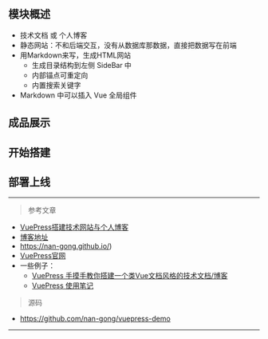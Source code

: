 ## 模块概述

- 技术文档 或 个人博客
- 静态网站：不和后端交互，没有从数据库那数据，直接把数据写在前端
- 用Markdown来写，生成HTML网站
  - 生成目录结构到左侧 SideBar 中
  - 内部锚点可重定向
  - 内置搜索关键字
- Markdown 中可以插入 Vue 全局组件

## 成品展示


## 开始搭建


## 部署上线

---

> 参考文章

- [VuePress搭建技术网站与个人博客](https://www.jianshu.com/p/37509da5a020)
- [博客地址](https://nan-gong.github.io/tech/interview)
- https://nan-gong.github.io/)
- [VuePress官网](https://links.jianshu.com/go?to=https%3A%2F%2Fwww.vuepress.cn%2F)
- 一些例子：
  - [VuePress 手摸手教你搭建一个类Vue文档风格的技术文档/博客](https://segmentfault.com/a/1190000016333850)
  - [VuePress 使用笔记](https://juejin.cn/post/6916459919193571342/)

> 源码

- https://github.com/nan-gong/vuepress-demo

---
